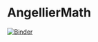 # AngellierMath
[![Binder](https://mybinder.org/badge.svg)](https://mybinder.org/v2/gh/drqwenton/AngellierMath/master)
